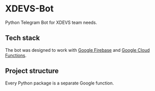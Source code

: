 # XDEVS-Bot
Python Telegram Bot for XDEVS team needs.

## Tech stack
The bot was designed to work with [Google Firebase](https://firebase.google.com/) 
and [Google Cloud Functions](https://cloud.google.com/functions).

## Project structure
Every Python package is a separate Google function.
